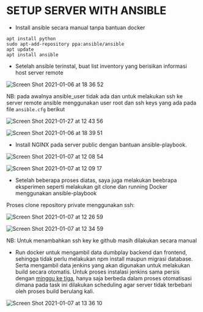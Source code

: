 # SETUP SERVER WITH ANSIBLE

- Install ansible secara manual tanpa bantuan docker
```
apt install python
sudo apt-add-repository ppa:ansible/ansible
apt update
apt install ansible
```

- Setelah ansible terinstal, buat list inventory yang berisikan informasi host server remote


![Screen Shot 2021-01-06 at 18 36 52](https://user-images.githubusercontent.com/45087061/105948236-33325280-609d-11eb-9166-0ac589a63728.png)


NB: pada awalnya ansible_user tidak ada dan untuk melakukan ssh ke server remote ansible menggunakan user root dan ssh keys yang ada pada file `ansible.cfg` berikut


![Screen Shot 2021-01-27 at 12 43 56](https://user-images.githubusercontent.com/45087061/105948346-5a891f80-609d-11eb-91e4-a53ddb9d0749.png)

![Screen Shot 2021-01-06 at 18 39 51](https://user-images.githubusercontent.com/45087061/105948534-ad62d700-609d-11eb-9ca9-db75ed8af249.png)


- Install NGINX pada server public dengan bantuan ansible-playbook.


![Screen Shot 2021-01-07 at 12 08 54](https://user-images.githubusercontent.com/45087061/105948656-e438ed00-609d-11eb-8d05-ef44cfa968b7.png)

![Screen Shot 2021-01-07 at 12 09 17](https://user-images.githubusercontent.com/45087061/105948611-ce2b2c80-609d-11eb-965f-4bfce89cbcf2.png)


- Setelah beberapa proses diatas, saya juga melakukan beebrapa eksperimen seperti melakukan git clone dan running Docker menggunakan ansible-playbook


Proses clone repository private menggunakan ssh:


![Screen Shot 2021-01-07 at 12 26 59](https://user-images.githubusercontent.com/45087061/105948803-3a0d9500-609e-11eb-8910-cddd17a862a8.png)

![Screen Shot 2021-01-07 at 12 34 59](https://user-images.githubusercontent.com/45087061/105948862-4eea2880-609e-11eb-8398-0e89a1e1d237.png)

NB: Untuk menambahkan ssh key ke github masih dilakukan secara manual


- Run docker untuk mengambil data dumbplay backend dan frontend, sehingga tidak perlu melakukan npm install maupun migrasi database. Serta mengambil data jenkins yang akan digunakan untuk melakukan build secara otomatis. Untuk proses instalasi jenkins sama persis dengan [minggu ke tiga](../../dumbweek3), hanya saja berbeda dalam proses otomatisasi dimana pada task ini dilakukan scheduling agar server tidak terbebani oleh proses build berulang kali.


![Screen Shot 2021-01-07 at 13 36 10](https://user-images.githubusercontent.com/45087061/105949068-b1432900-609e-11eb-98dc-bac0189fa256.png)